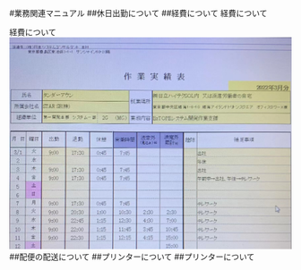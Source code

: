 #業務関連マニュアル
##休日出勤について
##経費について
経費について

経費について
![image](img/3-1.jpg)
##配便の配送について
##プリンターについて
##プリンターについて
